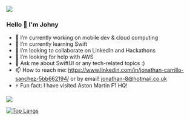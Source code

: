 ![](https://komarev.com/ghpvc/?username=bi0hazarDD&label=PROFILE+VIEWS)
<!--
**bi0hazarDD/bi0hazarDD** is a ✨ _special_ ✨ repository because its `README.md` (this file) appears on your GitHub profile.
-->
### Hello 👋 I'm Johny

- 🔭 I’m currently working on mobile dev & cloud computing
- 🌱 I’m currently learning Swift
- 👯 I’m looking to collaborate on LinkedIn and Hackathons
- 🤔 I’m looking for help with AWS
- 💬 Ask me about SwiftUI or any tech-related topics :)
- 📫 How to reach me: https://www.linkedin.com/in/jonathan-carrillo-sanchez-5bb662194/ or by email! jonathan-8@hotmail.co.uk
- ⚡ Fun fact: I have visited Aston Martin F1 HQ!

<img src="https://github-readme-stats.vercel.app/api?username=bi0hazarDD&&show_icons=true&title_color=ffffff&icon_color=bb2acf&text_color=daf7dc&bg_color=151515">

[![Top Langs](https://github-readme-stats.vercel.app/api/top-langs/?username=bi0hazarDD&count_private=true&layout=compact&theme=dracula)](https://github.com/anuraghazra/github-readme-stats)
